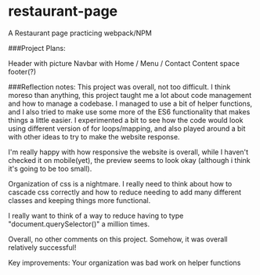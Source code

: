 # restaurant-page
A Restaurant page practicing webpack/NPM


###Project Plans:

Header with picture
Navbar with Home / Menu / Contact
Content space
footer(?)


###Reflection notes:
This project was overall, not too difficult. I think moreso than anything, this project taught me a lot about code management and how to manage a codebase. I managed to use a bit of helper functions, and I also tried to make use some more of the ES6 functionality that makes things a little easier. I experimented a bit to see how the code would look using different version of for loops/mapping, and also played around a bit with other ideas to try to make the website response.

I'm really happy with how responsive the website is overall, while I haven't checked it on mobile(yet), the preview seems to look okay (although i think it's going to be too small).

Organization of css is a nightmare. I really need to think about how to cascade css correctly and how to reduce needing to add many different classes and keeping things more functional.

I really want to think of a way to reduce having to type "document.querySelector()" a million times.

Overall, no other comments on this project. Somehow, it was overall relatively successful!

Key improvements:
Your organization was bad
work on helper functions